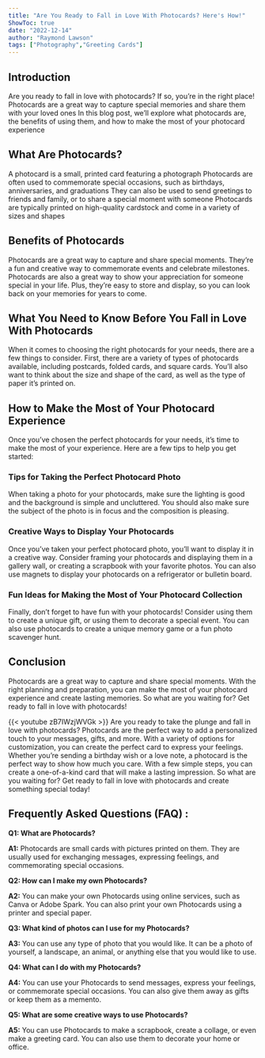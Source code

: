 ```yaml
---
title: "Are You Ready to Fall in Love With Photocards? Here's How!"
ShowToc: true 
date: "2022-12-14"
author: "Raymond Lawson" 
tags: ["Photography","Greeting Cards"]
---
```

## Introduction
Are you ready to fall in love with photocards? If so, you’re in the right place! Photocards are a great way to capture special memories and share them with your loved ones In this blog post, we’ll explore what photocards are, the benefits of using them, and how to make the most of your photocard experience 

## What Are Photocards?
A photocard is a small, printed card featuring a photograph Photocards are often used to commemorate special occasions, such as birthdays, anniversaries, and graduations They can also be used to send greetings to friends and family, or to share a special moment with someone Photocards are typically printed on high-quality cardstock and come in a variety of sizes and shapes

## Benefits of Photocards
Photocards are a great way to capture and share special moments. They’re a fun and creative way to commemorate events and celebrate milestones. Photocards are also a great way to show your appreciation for someone special in your life. Plus, they’re easy to store and display, so you can look back on your memories for years to come.

## What You Need to Know Before You Fall in Love With Photocards
When it comes to choosing the right photocards for your needs, there are a few things to consider. First, there are a variety of types of photocards available, including postcards, folded cards, and square cards. You’ll also want to think about the size and shape of the card, as well as the type of paper it’s printed on. 

## How to Make the Most of Your Photocard Experience
Once you’ve chosen the perfect photocards for your needs, it’s time to make the most of your experience. Here are a few tips to help you get started:

### Tips for Taking the Perfect Photocard Photo
When taking a photo for your photocards, make sure the lighting is good and the background is simple and uncluttered. You should also make sure the subject of the photo is in focus and the composition is pleasing.

### Creative Ways to Display Your Photocards
Once you’ve taken your perfect photocard photo, you’ll want to display it in a creative way. Consider framing your photocards and displaying them in a gallery wall, or creating a scrapbook with your favorite photos. You can also use magnets to display your photocards on a refrigerator or bulletin board.

### Fun Ideas for Making the Most of Your Photocard Collection
Finally, don’t forget to have fun with your photocards! Consider using them to create a unique gift, or using them to decorate a special event. You can also use photocards to create a unique memory game or a fun photo scavenger hunt. 

## Conclusion
Photocards are a great way to capture and share special moments. With the right planning and preparation, you can make the most of your photocard experience and create lasting memories. So what are you waiting for? Get ready to fall in love with photocards!

{{< youtube zB7IWzjWVGk >}} 
Are you ready to take the plunge and fall in love with photocards? Photocards are the perfect way to add a personalized touch to your messages, gifts, and more. With a variety of options for customization, you can create the perfect card to express your feelings. Whether you’re sending a birthday wish or a love note, a photocard is the perfect way to show how much you care. With a few simple steps, you can create a one-of-a-kind card that will make a lasting impression. So what are you waiting for? Get ready to fall in love with photocards and create something special today!

## Frequently Asked Questions (FAQ) :
**Q1: What are Photocards?**

**A1:** Photocards are small cards with pictures printed on them. They are usually used for exchanging messages, expressing feelings, and commemorating special occasions. 

**Q2: How can I make my own Photocards?**

**A2:** You can make your own Photocards using online services, such as Canva or Adobe Spark. You can also print your own Photocards using a printer and special paper. 

**Q3: What kind of photos can I use for my Photocards?**

**A3:** You can use any type of photo that you would like. It can be a photo of yourself, a landscape, an animal, or anything else that you would like to use. 

**Q4: What can I do with my Photocards?**

**A4:** You can use your Photocards to send messages, express your feelings, or commemorate special occasions. You can also give them away as gifts or keep them as a memento. 

**Q5: What are some creative ways to use Photocards?**

**A5:** You can use Photocards to make a scrapbook, create a collage, or even make a greeting card. You can also use them to decorate your home or office.



